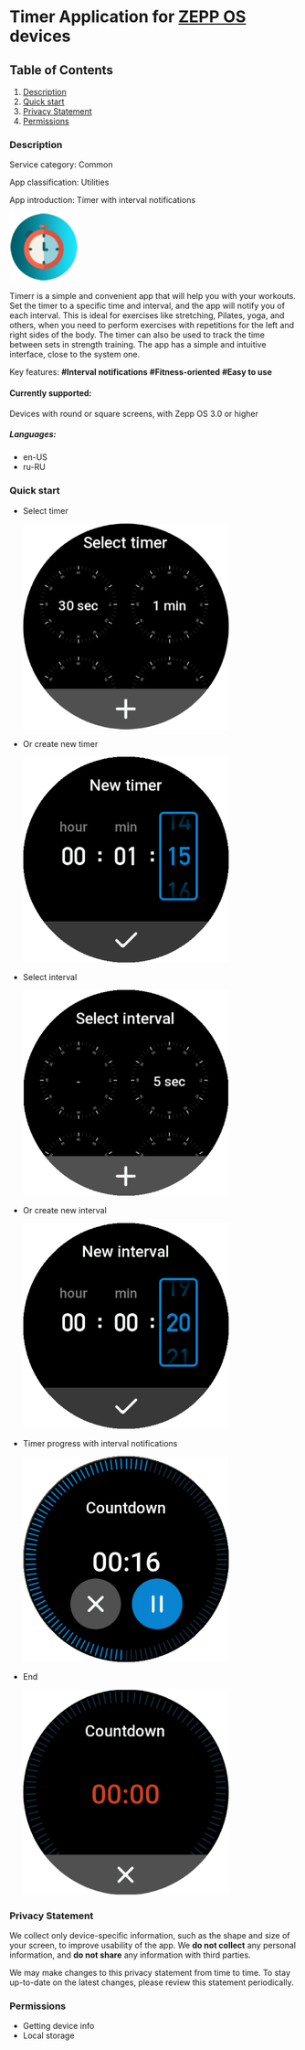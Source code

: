 # Timer Application for [ZEPP OS](https://docs.zepp.com/docs/intro/) devices

## Table of Contents
1. [Description](#description)
2. [Quick start](#quick-start)
3. [Privacy Statement](#privacy-statement)
4. [Permissions](#permissions)

### Description

Service category: Common

App classification: Utilities

App introduction: Timer with interval notifications

<img src="readme/icon.png" height="120" width="120">

Timerr is a simple and convenient app that will help you with your workouts.
Set the timer to a specific time and interval, and the app will notify you of each interval.
This is ideal for exercises like stretching, Pilates, yoga, and others, when you need to perform exercises with repetitions for the left and
right sides of the body.
The timer can also be used to track the time between sets in strength training.
The app has a simple and intuitive interface, close to the system one.

Key features: **#Interval notifications** **#Fitness-oriented** **#Easy to use**

#### Currently supported:

Devices with round or square screens, with Zepp OS 3.0 or higher

##### Languages:

- en-US
- ru-RU

### Quick start

- Select timer

  <img src="readme/r/01_timer.png">
- Or create new timer

  <img src="readme/r/02_new_timer.png">
- Select interval

  <img src="readme/r/03_interval.png">
- Or create new interval

  <img src="readme/r/04_new_interval.png">
- Timer progress with interval notifications

  <img src="readme/r/05_countdown.png">
- End

  <img src="readme/r/06_end.png">

### Privacy Statement

We collect only device-specific information, such as the shape and size of your screen, to improve usability of the app.
We **do not collect** any personal information, and **do not share** any information with third parties.

We may make changes to this privacy statement from time to time. To stay up-to-date on the latest changes, please review this statement
periodically.

### Permissions

- Getting device info
- Local storage
